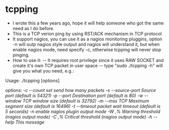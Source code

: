 tcpping
=======

- I wrote this a few years ago, hope it will help someone who got the same need as I do before.
- This is a TCP verion ping by using RST/ACK mechanism in TCP protocol
- It support nagios, you can use it as a nagios monitoring pluggins, option -n will outp nagios style
  output and nagios will understand it, but when enable nagios mode, need specify -c, otherwise tcpping
  will never stop pinging.
- How to use it:
-- It requires root privilege since it uses RAW SOCKET and create it's own TCP packet in user space
-- type "sudo ./tcpping -h" will give you what you need, e.g.:

Usage:
./tcpping [options] <address>
options:
-c --count <count>             set send how many packets
-s --source-port <port>        Source port (default is 54321)
-p --port <port>               Destination port (default is 80)
-w --window <size>             TCP window size (default is 32792)
-m --mss <size>                TCP Maximum segment size (default is 16496)
-t --timeout <seconds>         packet wait timeout (default is 5 seconds)
-n                             enable nagios plugin output mode
-W <wrta>,<wpl>%               Warning threshold (nagios output mode)
-C <crta>,<cpl>%               Critical threshold (nagios output mode)
-h --help                      This message
